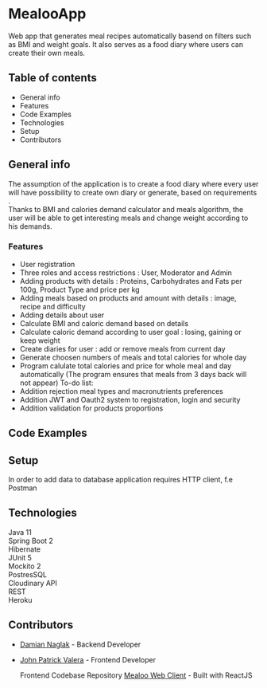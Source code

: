 # MealooApp 

Web app that generates meal recipes automatically basend on filters such as BMI and weight goals.
It also serves as a food diary where users can create their own meals.

## Table of contents
* General info
* Features
* Code Examples
* Technologies 
* Setup
* Contributors

## General info

 The assumption of the application is to create a food diary where every user
 will have possibility to create own diary or generate, based on requirements . <br>
 Thanks to BMI and calories demand calculator and meals algorithm, the user will be able to get interesting meals
 and change weight according to his demands.
 
### Features

 * User registration
 * Three roles and access restrictions : User, Moderator and Admin
 * Adding products with details : Proteins, Carbohydrates and Fats per 100g, Product Type and price per kg 
 * Adding meals based on products and amount with details : image, recipe and difficulty 
 * Adding details about user
 * Calculate BMI and caloric demand based on details
 * Calculate caloric demand according to user goal : losing, gaining or keep weight
 * Create diaries for user : add or remove meals from current day 
 * Generate choosen numbers of meals and total calories for whole day
 * Program calulate total calories and price for whole meal and day automatically
  (The program ensures that meals from 3 days back will not appear)
  To-do list:
 * Addition rejection meal types and macronutrients preferences
 * Addition JWT and Oauth2 system to registration, login and security
 * Addition validation for products proportions 

## Code Examples

## Setup

 In order to add data to database application requires HTTP client, f.e Postman

## Technologies 

 Java 11 <br>
 Spring Boot 2 <br>
 Hibernate <br>
 JUnit 5 <br>
 Mockito 2 <br>
 PostresSQL <br>
 Cloudinary API <br>
 REST <br>
 Heroku <br>
 
## Contributors

* [Damian Naglak](https://github.com/naslakboss) - Backend Developer
* [John Patrick Valera](https://github.com/withoutwax13) - Frontend Developer
     
     Frontend Codebase Repository
     [Mealoo Web Client](https://github.com/withoutwax13/mealoo-web-client) - Built with ReactJS

